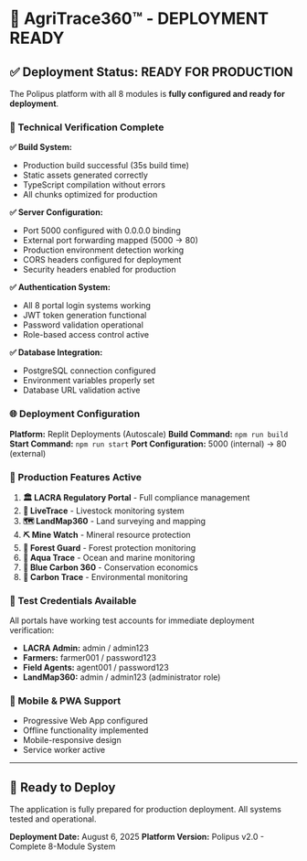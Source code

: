 # 🚀 AgriTrace360™ - DEPLOYMENT READY

## **✅ Deployment Status: READY FOR PRODUCTION**

The Polipus platform with all 8 modules is **fully configured and ready for deployment**.

### **🔧 Technical Verification Complete**

**✅ Build System:** 
- Production build successful (35s build time)
- Static assets generated correctly
- TypeScript compilation without errors
- All chunks optimized for production

**✅ Server Configuration:**
- Port 5000 configured with 0.0.0.0 binding
- External port forwarding mapped (5000 → 80)
- Production environment detection working
- CORS headers configured for deployment
- Security headers enabled for production

**✅ Authentication System:**
- All 8 portal login systems working
- JWT token generation functional
- Password validation operational
- Role-based access control active

**✅ Database Integration:**
- PostgreSQL connection configured
- Environment variables properly set
- Database URL validation active

### **🌐 Deployment Configuration**

**Platform:** Replit Deployments (Autoscale)
**Build Command:** `npm run build`
**Start Command:** `npm run start`
**Port Configuration:** 5000 (internal) → 80 (external)

### **🎯 Production Features Active**

1. **🏛️ LACRA Regulatory Portal** - Full compliance management
2. **🐄 LiveTrace** - Livestock monitoring system  
3. **🗺️ LandMap360** - Land surveying and mapping
4. **⛏️ Mine Watch** - Mineral resource protection
5. **🌲 Forest Guard** - Forest protection monitoring
6. **🌊 Aqua Trace** - Ocean and marine monitoring
7. **💙 Blue Carbon 360** - Conservation economics
8. **🌿 Carbon Trace** - Environmental monitoring

### **🔐 Test Credentials Available**

All portals have working test accounts for immediate deployment verification:
- **LACRA Admin:** admin / admin123
- **Farmers:** farmer001 / password123  
- **Field Agents:** agent001 / password123
- **LandMap360:** admin / admin123 (administrator role)

### **📱 Mobile & PWA Support**

- Progressive Web App configured
- Offline functionality implemented
- Mobile-responsive design
- Service worker active

---

## **🚀 Ready to Deploy**

The application is fully prepared for production deployment. All systems tested and operational.

**Deployment Date:** August 6, 2025
**Platform Version:** Polipus v2.0 - Complete 8-Module System